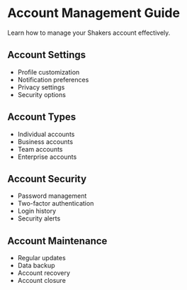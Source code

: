 # Account Management Guide

Learn how to manage your Shakers account effectively.

## Account Settings

- Profile customization
- Notification preferences
- Privacy settings
- Security options

## Account Types

- Individual accounts
- Business accounts
- Team accounts
- Enterprise accounts

## Account Security

- Password management
- Two-factor authentication
- Login history
- Security alerts

## Account Maintenance

- Regular updates
- Data backup
- Account recovery
- Account closure 